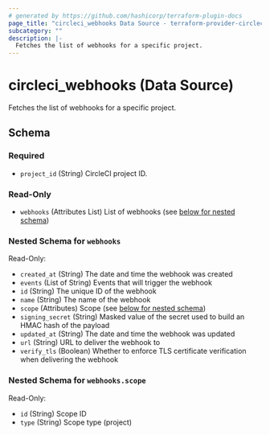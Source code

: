 ```yaml
---
# generated by https://github.com/hashicorp/terraform-plugin-docs
page_title: "circleci_webhooks Data Source - terraform-provider-circleci"
subcategory: ""
description: |-
  Fetches the list of webhooks for a specific project.
---
```


# circleci_webhooks (Data Source)

Fetches the list of webhooks for a specific project.



<!-- schema generated by tfplugindocs -->
## Schema

### Required

- `project_id` (String) CircleCI project ID.

### Read-Only

- `webhooks` (Attributes List) List of webhooks (see [below for nested schema](#nestedatt--webhooks))

<a id="nestedatt--webhooks"></a>
### Nested Schema for `webhooks`

Read-Only:

- `created_at` (String) The date and time the webhook was created
- `events` (List of String) Events that will trigger the webhook
- `id` (String) The unique ID of the webhook
- `name` (String) The name of the webhook
- `scope` (Attributes) Scope (see [below for nested schema](#nestedatt--webhooks--scope))
- `signing_secret` (String) Masked value of the secret used to build an HMAC hash of the payload
- `updated_at` (String) The date and time the webhook was updated
- `url` (String) URL to deliver the webhook to
- `verify_tls` (Boolean) Whether to enforce TLS certificate verification when delivering the webhook

<a id="nestedatt--webhooks--scope"></a>
### Nested Schema for `webhooks.scope`

Read-Only:

- `id` (String) Scope ID
- `type` (String) Scope type (project)


